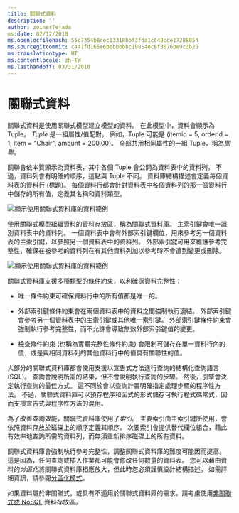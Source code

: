 ```yaml
---
title: 關聯式資料
description: ''
author: zoinerTejada
ms:date: 02/12/2018
ms.openlocfilehash: 55c7354b8cec13318bbf3fda1c648cde17288854
ms.sourcegitcommit: c441fd165e6bebbbbbc19854ec6f3676be9c3b25
ms.translationtype: HT
ms.contentlocale: zh-TW
ms.lasthandoff: 03/31/2018
---
```

# <a name="relational-data"></a>關聯式資料

關聯式資料是使用關聯式模型建立模型的資料。 在此模型中，資料會顯示為 Tuple。 *Tuple* 是一組屬性/值配對。 例如，Tuple 可能是 (itemid = 5, orderid = 1, item = "Chair", amount = 200.00)。 全部共用相同屬性的一組 Tuple，稱為*關聯*。 

關聯會依本質顯示為資料表，其中各個 Tuple 會公開為資料表中的資料列。 不過，資料列會有明確的順序，這點與 Tuple 不同。 資料庫結構描述會定義每個資料表的資料行 (標題)。 每個資料行都會針對資料表中各個資料列的那一個資料行中儲存的所有值，定義其名稱和資料類型。

![顯示使用關聯式資料庫的資料範例](./images/example-relational.png)

使用關聯式模型組織資料的資料存放區，稱為關聯式資料庫。 主索引鍵會唯一識別資料表中的資料列。 一個資料表中會有外部索引鍵欄位，用來參考另一個資料表的主索引鍵，以參照另一個資料表中的資料列。 外部索引鍵可用來維護參考完整性，確保在被參考的資料列在有其他資料列加以參考時不會遭到變更或刪除。 

![顯示使用關聯式資料庫的資料範例](./images/example-relational2.png)

關聯式資料庫支援多種類型的條件約束，以利確保資料完整性：

- 唯一條件約束可確保資料行中的所有值都是唯一的。 

- 外部索引鍵條件約束會在兩個資料表中的資料之間強制執行連結。 外部索引鍵會參考另一個資料表中的主索引鍵或其他唯一索引鍵。 外部索引鍵條件約束會強制執行參考完整性，而不允許會導致無效外部索引鍵值的變更。

- 檢查條件約束 (也稱為實體完整性條件約束) 會限制可儲存在單一資料行內的值，或是與相同資料列的其他資料行中的值具有關聯性的值。 

大部分的關聯式資料庫都會使用支援以宣告式方法進行查詢的結構化查詢語言 (SQL)。 查詢會說明所需的結果，但不會說明執行查詢的步驟。 然後，引擎會決定執行查詢的最佳方式。 這不同於會以查詢計畫明確指定處理步驟的程序性方法。 不過，關聯式資料庫可以預存程序和函式的形式儲存可執行程式碼常式，因而支援宣告式與程序性方法的混用。

為了改善查詢效能，關聯式資料庫使用了*索引*。 主要索引由主索引鍵所使用，會依照資料存放於磁碟上的順序定義其順序。 次要索引會提供替代欄位組合，藉此有效率地查詢所需的資料列，而無須重新排序磁碟上的所有資料。

關聯式資料庫會強制執行參考完整性，調整關聯式資料庫的難度可能因而提高。 這是因為，任何查詢或插入作業都可能會修改任何數量的資料表。 您可以藉由資料的*分區化*將關聯式資料庫相應放大，但此時您必須謹慎設計結構描述。 如需詳細資訊，請參閱[分區化模式](../../patterns/sharding.md)。

如果資料屬於非關聯式，或具有不適用於關聯式資料庫的需求，請考慮使用[非關聯式或 NoSQL](./non-relational-data.md) 資料存放區。
